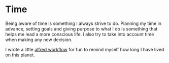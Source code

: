 # Time

Being aware of time is something I always strive to do. Planning my time in advance, setting goals and giving purpose to what I do is something that helps me lead a more conscious life. I also try to take into account time when making any new decision.

I wrote a little [alfred workflow](https://github.com/nikitavoloboev/alfred-time) for fun to remind myself how long I have lived on this planet.